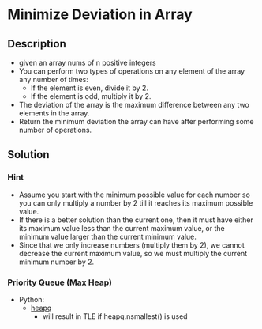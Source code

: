 # Minimize Deviation in Array

## Description

* given an array nums of n positive integers
* You can perform two types of operations on any element of the array any number of times:
  * If the element is even, divide it by 2.
  * If the element is odd, multiply it by 2.
* The deviation of the array is the maximum difference between any two elements in the array.
* Return the minimum deviation the array can have after performing some number of operations.

## Solution

### Hint

* Assume you start with the minimum possible value for each number so you can only multiply a number by 2 till it reaches its maximum possible value.
* If there is a better solution than the current one, then it must have either its maximum value less than the current maximum value, or the minimum value larger than the current minimum value.
* Since that we only increase numbers (multiply them by 2), we cannot decrease the current maximum value, so we must multiply the current minimum number by 2.

### Priority Queue (Max Heap)

* Python: 
  * [heapq](https://www.geeksforgeeks.org/heap-queue-or-heapq-in-python/)
    * will result in TLE if heapq.nsmallest() is used